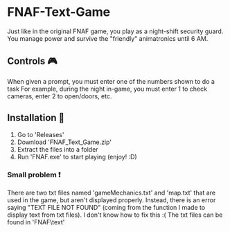 # FNAF-Text-Game

Just like in the original FNAF game, you play as a night-shift security guard.
You manage power and survive the "friendly" animatronics until 6 AM.

## Controls 🎮
When given a prompt, you must enter one of the numbers shown to do a task
For example, during the night in-game, you must enter 1 to check cameras, enter 2 to open/doors, etc.

## Installation 🔧
1. Go to 'Releases'
2. Download 'FNAF_Text_Game.zip' 
3. Extract the files into a folder
4. Run 'FNAF.exe' to start playing (enjoy! :D)

### Small problem ❗
There are two txt files named 'gameMechanics.txt' and 'map.txt' that are used in the game, but aren't displayed properly.
Instead, there is an error saying "TEXT FILE NOT FOUND" (coming from the function I made to display text from txt files). I don't know how to fix this :(
The txt files can be found in 'FNAF\text\'
